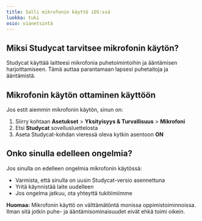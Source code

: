 ```yaml
---
title: Salli mikrofonin käyttö iOS:ssä
luokka: tuki 
osio: vianetsintä
---
```

## Miksi Studycat tarvitsee mikrofonin käytön?


Studycat käyttää laitteesi mikrofonia puhetoimintoihin ja ääntämisen harjoittamiseen. Tämä auttaa parantamaan lapsesi puhetaitoja ja ääntämistä.  
  



## Mikrofonin käytön ottaminen käyttöön


Jos estit aiemmin mikrofonin käytön, sinun on:  
  



1. Siirry kohtaan **Asetukset** \> **Yksityisyys \& Turvallisuus** \> **Mikrofoni**
2. Etsi **Studycat** sovellusluettelosta
3. Aseta Studycat-kohdan vieressä oleva kytkin asentoon **ON**


## Onko sinulla edelleen ongelmia?


Jos sinulla on edelleen ongelmia mikrofonin käytössä:


* Varmista, että sinulla on uusin Studycat-versio asennettuna
* Yritä käynnistää laite uudelleen
* Jos ongelma jatkuu, ota yhteyttä tukitiimiimme


**Huomaa:** Mikrofonin käyttö on välttämätöntä monissa oppimistoiminnoissa. Ilman sitä jotkin puhe- ja ääntämisominaisuudet eivät ehkä toimi oikein.